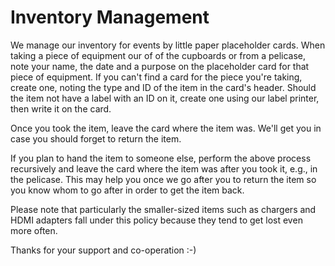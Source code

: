 # Inventory Management

We manage our inventory for events by little paper placeholder cards. When taking a piece of equipment our of of the cupboards or from a pelicase, note your name, the date and a purpose on the placeholder card for that piece of equipment. If you can't find a card for the piece you're taking, create one, noting the type and ID of the item in the card's header. Should the item not have a label with an ID on it, create one using our label printer, then write it on the card.

Once you took the item, leave the card where the item was. We'll get you in case you should forget to return the item.

If you plan to hand the item to someone else, perform the above process recursively and leave the card where the item was after you took it, e.g., in the pelicase. This may help you once we go after you to return the item so you know whom to go after in order to get the item back.

Please note that particularly the smaller-sized items such as chargers and HDMI adapters fall under this policy because they tend to get lost even more often.

Thanks for your support and co-operation :-)